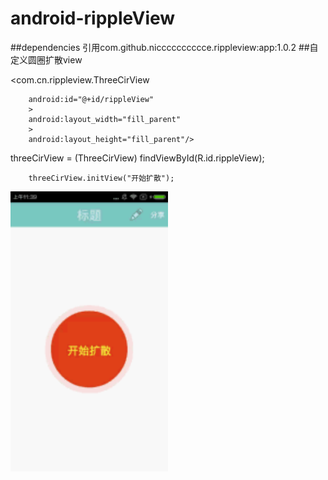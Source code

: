 # android-rippleView
##dependencies 引用com.github.nicccccccccce.rippleview:app:1.0.2
##自定义圆圈扩散view
>
 <com.cn.rippleview.ThreeCirView
 >
        android:id="@+id/rippleView"
        >
        android:layout_width="fill_parent"
        >
        android:layout_height="fill_parent"/>
>
threeCirView = (ThreeCirView) findViewById(R.id.rippleView);
>
        threeCirView.initView("开始扩散");
>
<img src="https://github.com/nicccccccccce/documents/blob/master/andorid-rippleview.gif" height="50%" width="50%" />



